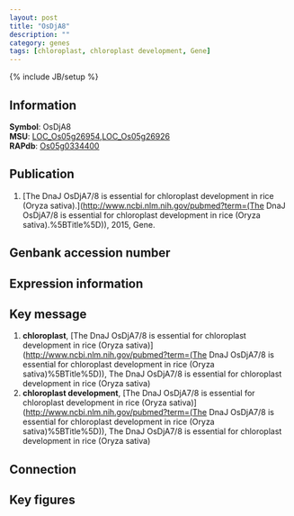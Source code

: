 ```yaml
---
layout: post
title: "OsDjA8"
description: ""
category: genes
tags: [chloroplast, chloroplast development, Gene]
---
```

{% include JB/setup %}

## Information
__Symbol__: OsDjA8  
__MSU__: [LOC_Os05g26954](http://rice.plantbiology.msu.edu/cgi-bin/ORF_infopage.cgi?orf=LOC_Os05g26954),[LOC_Os05g26926](http://rice.plantbiology.msu.edu/cgi-bin/ORF_infopage.cgi?orf=LOC_Os05g26926)  
__RAPdb__: [Os05g0334400](http://rapdb.dna.affrc.go.jp/viewer/gbrowse_details/irgsp1?name=Os05g0334400)  

## Publication
1. [The DnaJ OsDjA7/8 is essential for chloroplast development in rice (Oryza sativa).](http://www.ncbi.nlm.nih.gov/pubmed?term=(The DnaJ OsDjA7/8 is essential for chloroplast development in rice (Oryza sativa).%5BTitle%5D)), 2015, Gene.

## Genbank accession number

## Expression information

## Key message
1. __chloroplast__, [The DnaJ OsDjA7/8 is essential for chloroplast development in rice (Oryza sativa)](http://www.ncbi.nlm.nih.gov/pubmed?term=(The DnaJ OsDjA7/8 is essential for chloroplast development in rice (Oryza sativa)%5BTitle%5D)), The DnaJ OsDjA7/8 is essential for chloroplast development in rice (Oryza sativa)
2. __chloroplast development__, [The DnaJ OsDjA7/8 is essential for chloroplast development in rice (Oryza sativa)](http://www.ncbi.nlm.nih.gov/pubmed?term=(The DnaJ OsDjA7/8 is essential for chloroplast development in rice (Oryza sativa)%5BTitle%5D)), The DnaJ OsDjA7/8 is essential for chloroplast development in rice (Oryza sativa)

## Connection

## Key figures


